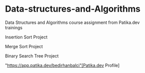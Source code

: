 # Data-structures-and-Algorithms
Data Structures and Algorithms course assignment from Patika.dev trainings

Insertion Sort Project

Merge Sort Project

Binary Search Tree Project

"https://app.patika.dev/bedirhanbalci"[Patika.dev Profile]
